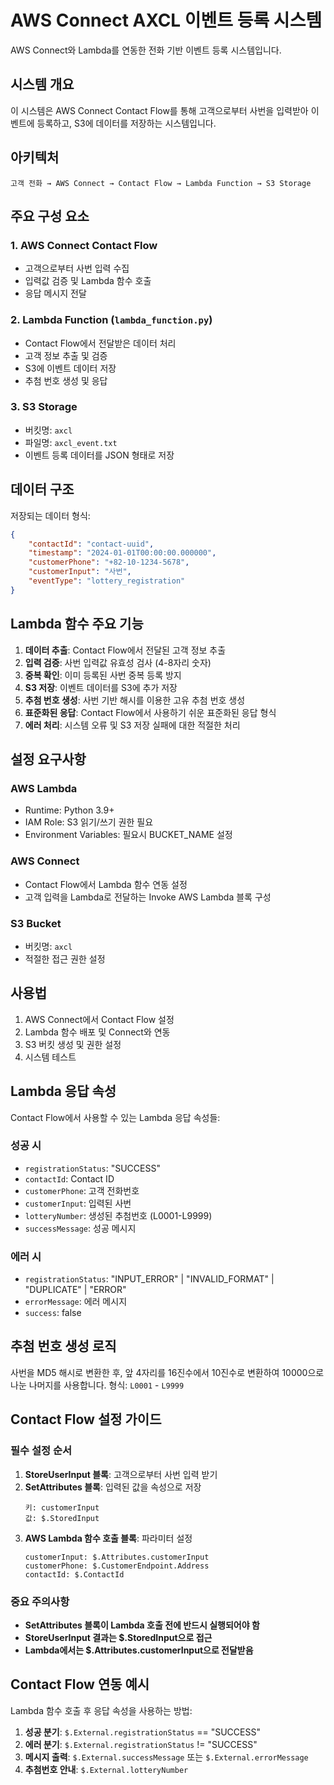 # AWS Connect AXCL 이벤트 등록 시스템

AWS Connect와 Lambda를 연동한 전화 기반 이벤트 등록 시스템입니다.

## 시스템 개요

이 시스템은 AWS Connect Contact Flow를 통해 고객으로부터 사번을 입력받아 이벤트에 등록하고, S3에 데이터를 저장하는 시스템입니다.

## 아키텍처

```
고객 전화 → AWS Connect → Contact Flow → Lambda Function → S3 Storage
```

## 주요 구성 요소

### 1. AWS Connect Contact Flow
- 고객으로부터 사번 입력 수집
- 입력값 검증 및 Lambda 함수 호출
- 응답 메시지 전달

### 2. Lambda Function (`lambda_function.py`)
- Contact Flow에서 전달받은 데이터 처리
- 고객 정보 추출 및 검증
- S3에 이벤트 데이터 저장
- 추첨 번호 생성 및 응답

### 3. S3 Storage
- 버킷명: `axcl`
- 파일명: `axcl_event.txt`
- 이벤트 등록 데이터를 JSON 형태로 저장

## 데이터 구조

저장되는 데이터 형식:
```json
{
    "contactId": "contact-uuid",
    "timestamp": "2024-01-01T00:00:00.000000",
    "customerPhone": "+82-10-1234-5678",
    "customerInput": "사번",
    "eventType": "lottery_registration"
}
```

## Lambda 함수 주요 기능

1. **데이터 추출**: Contact Flow에서 전달된 고객 정보 추출
2. **입력 검증**: 사번 입력값 유효성 검사 (4-8자리 숫자)
3. **중복 확인**: 이미 등록된 사번 중복 등록 방지
4. **S3 저장**: 이벤트 데이터를 S3에 추가 저장
5. **추첨 번호 생성**: 사번 기반 해시를 이용한 고유 추첨 번호 생성
6. **표준화된 응답**: Contact Flow에서 사용하기 쉬운 표준화된 응답 형식
7. **에러 처리**: 시스템 오류 및 S3 저장 실패에 대한 적절한 처리

## 설정 요구사항

### AWS Lambda
- Runtime: Python 3.9+
- IAM Role: S3 읽기/쓰기 권한 필요
- Environment Variables: 필요시 BUCKET_NAME 설정

### AWS Connect
- Contact Flow에서 Lambda 함수 연동 설정
- 고객 입력을 Lambda로 전달하는 Invoke AWS Lambda 블록 구성

### S3 Bucket
- 버킷명: `axcl`
- 적절한 접근 권한 설정

## 사용법

1. AWS Connect에서 Contact Flow 설정
2. Lambda 함수 배포 및 Connect와 연동
3. S3 버킷 생성 및 권한 설정
4. 시스템 테스트

## Lambda 응답 속성

Contact Flow에서 사용할 수 있는 Lambda 응답 속성들:

### 성공 시
- `registrationStatus`: "SUCCESS"
- `contactId`: Contact ID
- `customerPhone`: 고객 전화번호
- `customerInput`: 입력된 사번
- `lotteryNumber`: 생성된 추첨번호 (L0001-L9999)
- `successMessage`: 성공 메시지

### 에러 시
- `registrationStatus`: "INPUT_ERROR" | "INVALID_FORMAT" | "DUPLICATE" | "ERROR"
- `errorMessage`: 에러 메시지
- `success`: false

## 추첨 번호 생성 로직

사번을 MD5 해시로 변환한 후, 앞 4자리를 16진수에서 10진수로 변환하여 10000으로 나눈 나머지를 사용합니다. 형식: `L0001` - `L9999`

## Contact Flow 설정 가이드

### 필수 설정 순서

1. **StoreUserInput 블록**: 고객으로부터 사번 입력 받기
2. **SetAttributes 블록**: 입력된 값을 속성으로 저장
   ```
   키: customerInput
   값: $.StoredInput
   ```
3. **AWS Lambda 함수 호출 블록**: 파라미터 설정
   ```
   customerInput: $.Attributes.customerInput
   customerPhone: $.CustomerEndpoint.Address
   contactId: $.ContactId
   ```

### 중요 주의사항
- **SetAttributes 블록이 Lambda 호출 전에 반드시 실행되어야 함**
- **StoreUserInput 결과는 $.StoredInput으로 접근**
- **Lambda에서는 $.Attributes.customerInput으로 전달받음**

## Contact Flow 연동 예시

Lambda 함수 호출 후 응답 속성을 사용하는 방법:

1. **성공 분기**: `$.External.registrationStatus` == "SUCCESS"
2. **에러 분기**: `$.External.registrationStatus` != "SUCCESS"
3. **메시지 출력**: `$.External.successMessage` 또는 `$.External.errorMessage`
4. **추첨번호 안내**: `$.External.lotteryNumber`